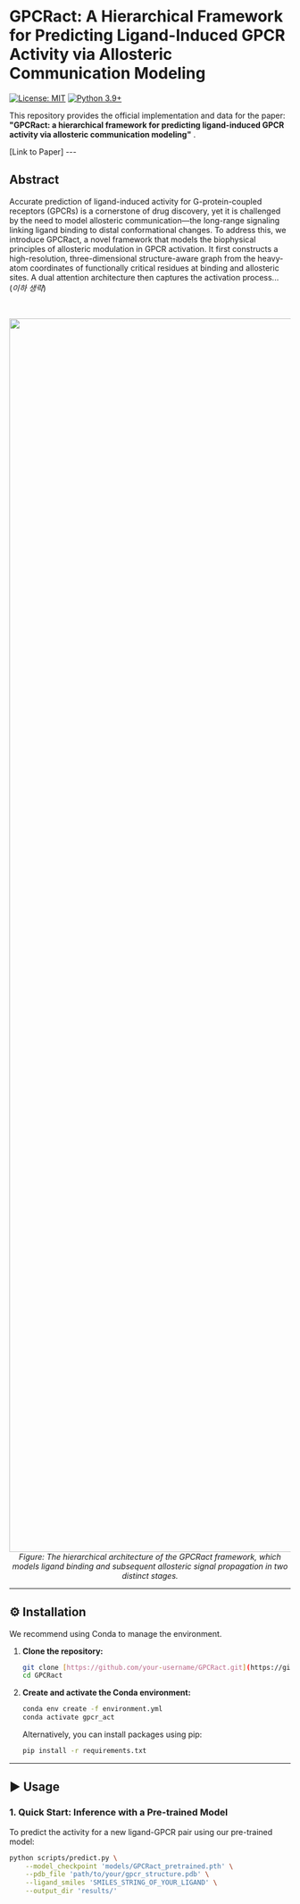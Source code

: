 # GPCRact: A Hierarchical Framework for Predicting Ligand-Induced GPCR Activity via Allosteric Communication Modeling

[![License: MIT](https://img.shields.io/badge/License-MIT-yellow.svg)](https://opensource.org/licenses/MIT)
[![Python 3.9+](https://img.shields.io/badge/python-3.9+-blue.svg)](https://www.python.org/downloads/release/python-390/)

This repository provides the official implementation and data for the paper: **"GPCRact: a hierarchical framework for predicting ligand-induced GPCR activity via allosteric communication modeling"** .

[Link to Paper] ---

## Abstract

Accurate prediction of ligand-induced activity for G-protein-coupled receptors (GPCRs) is a cornerstone of drug discovery, yet it is challenged by the need to model allosteric communication—the long-range signaling linking ligand binding to distal conformational changes. To address this, we introduce GPCRact, a novel framework that models the biophysical principles of allosteric modulation in GPCR activation. It first constructs a high-resolution, three-dimensional structure-aware graph from the heavy-atom coordinates of functionally critical residues at binding and allosteric sites. A dual attention architecture then captures the activation process... (*이하 생략*)

<br>

<p align="center">
  <img src="httpse-Based Graph Modeling**
img width="2055" height="2209" alt="Figure2" src="https://github.com/user-attachments/assets/72ca9f60-2823-48f1-839b-75bf3bc4f79a
" />
  <br>
  <em>Figure: The hierarchical architecture of the GPCRact framework, which models ligand binding and subsequent allosteric signal propagation in two distinct stages.</em>
</p>

---

## ⚙️ Installation

We recommend using Conda to manage the environment.

1.  **Clone the repository:**
    ```bash
    git clone [https://github.com/your-username/GPCRact.git](https://github.com/your-username/GPCRact.git)
    cd GPCRact
    ```

2.  **Create and activate the Conda environment:**
    ```bash
    conda env create -f environment.yml
    conda activate gpcr_act
    ```
    Alternatively, you can install packages using pip:
    ```bash
    pip install -r requirements.txt
    ```

---

## ▶️ Usage

### 1. Quick Start: Inference with a Pre-trained Model

To predict the activity for a new ligand-GPCR pair using our pre-trained model:

```bash
python scripts/predict.py \
    --model_checkpoint 'models/GPCRact_pretrained.pth' \
    --pdb_file 'path/to/your/gpcr_structure.pdb' \
    --ligand_smiles 'SMILES_STRING_OF_YOUR_LIGAND' \
    --output_dir 'results/'
